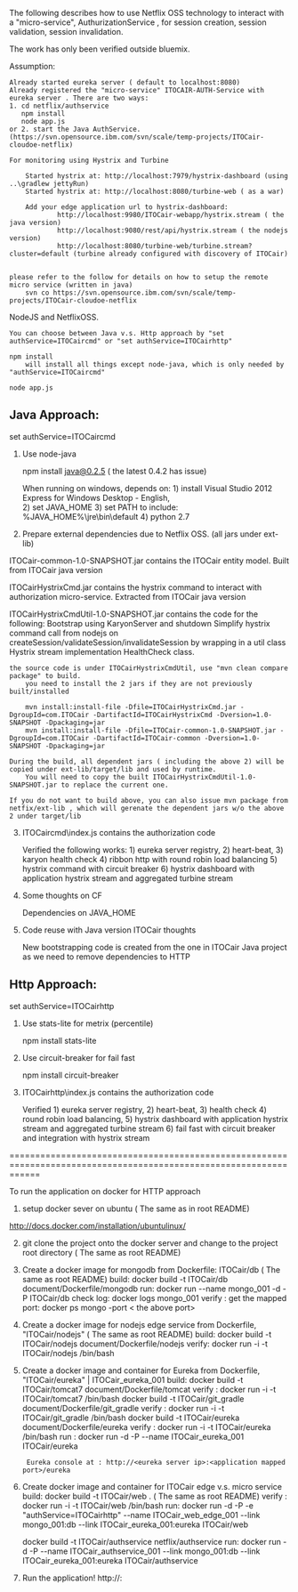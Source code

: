 The following describes how to use Netflix OSS technology to interact with a "micro-service", AuthurizationService , for session creation, session validation, session invalidation.

The work has only been verified outside bluemix.

Assumption: 

	Already started eureka server ( default to localhost:8080)
	Already registered the "micro-service" ITOCAIR-AUTH-Service with eureka server . There are two ways:
	1. cd netflix/authservice
	   npm install
	   node app.js
	or 2. start the Java AuthService. (https://svn.opensource.ibm.com/svn/scale/temp-projects/ITOCair-cloudoe-netflix)

	For monitoring using Hystrix and Turbine

		Started hystrix at: http://localhost:7979/hystrix-dashboard (using ..\gradlew jettyRun)
		Started hystrix at: http://localhost:8080/turbine-web ( as a war)

		Add your edge application url to hystrix-dashboard:
				http://localhost:9980/ITOCair-webapp/hystrix.stream ( the java version)
				http://localhost:9080/rest/api/hystrix.stream ( the nodejs version)
				http://localhost:8080/turbine-web/turbine.stream?cluster=default (turbine already configured with discovery of ITOCair)


	please refer to the follow for details on how to setup the remote micro service (written in java)
		svn co https://svn.opensource.ibm.com/svn/scale/temp-projects/ITOCair-cloudoe-netflix


NodeJS and NetflixOSS.

	You can choose between Java v.s. Http approach by "set authService=ITOCaircmd" or "set authService=ITOCairhttp" 
	
	npm install 
		will install all things except node-java, which is only needed by "authService=ITOCaircmd" 
		
	node app.js

Java Approach:
--------------------

set authService=ITOCaircmd

1. Use node-java

	npm install java@0.2.5 ( the latest 0.4.2 has issue)

	When running on windows, depends on: 1) install Visual Studio 2012 Express for Windows Desktop - English,   
										 2) set JAVA_HOME 
										 3) set PATH to include: %JAVA_HOME%\jre\bin\default
										 4) python 2.7


2. Prepare external dependencies due to Netflix OSS. (all jars under ext-lib)

ITOCair-common-1.0-SNAPSHOT.jar
	contains the ITOCair entity model. Built from ITOCair java version

ITOCairHystrixCmd.jar
	contains the hystrix command to interact with authorization micro-service. Extracted from ITOCair java version
	
ITOCairHystrixCmdUtil-1.0-SNAPSHOT.jar 
	contains the code for the following:
		Bootstrap using KaryonServer and shutdown
		Simplify hystrix command call from nodejs on createSession/validateSession/invalidateSession by wrapping in a util class
		Hystrix stream implementation
		HealthCheck class.
		
	the source code is under ITOCairHystrixCmdUtil, use "mvn clean compare package" to build.
		you need to install the 2 jars if they are not previously built/installed
		
		mvn install:install-file -Dfile=ITOCairHystrixCmd.jar -DgroupId=com.ITOCair -DartifactId=ITOCairHystrixCmd -Dversion=1.0-SNAPSHOT -Dpackaging=jar
		mvn install:install-file -Dfile=ITOCair-common-1.0-SNAPSHOT.jar -DgroupId=com.ITOCair -DartifactId=ITOCair-common -Dversion=1.0-SNAPSHOT -Dpackaging=jar
		
	During the build, all dependent jars ( including the above 2) will be copied under ext-lib/target/lib and used by runtime. 
		You will need to copy the built ITOCairHystrixCmdUtil-1.0-SNAPSHOT.jar to replace the current one.
	
	If you do not want to build above, you can also issue mvn package from netfix/ext-lib , which will gerenate the dependent jars w/o the above 2 under target/lib

3. ITOCaircmd\index.js contains the authorization code 

	Verified the following works: 
		1) eureka server registry, 
		2) heart-beat, 
		3) karyon health check
		4) ribbon http with round robin load balancing
		5) hystrix command with circuit breaker
		6) hystrix dashboard with application hystrix stream and aggregated turbine stream

4. Some thoughts on CF 

	Dependencies on JAVA_HOME

5. Code reuse with Java version ITOCair thoughts

	New bootstrapping code is created from the one in ITOCair Java project as we need to remove dependencies to HTTP


Http Approach:
----------------------------

set authService=ITOCairhttp

1. Use stats-lite for metrix (percentile)

	npm install stats-lite

2. Use circuit-breaker for fail fast

	npm install circuit-breaker
		
3. ITOCairhttp\index.js contains the authorization code 

	Verified 1) eureka server registry, 
		     2) heart-beat, 
		     3) health check
		     4) round robin load balancing, 
		     5) hystrix dashboard with application hystrix stream and aggregated turbine stream
			 6) fail fast with circuit breaker and integration with hystrix stream


==================================================================================================================

To run the application on docker for HTTP approach

1. setup docker sever on ubuntu ( The same as in root README)

http://docs.docker.com/installation/ubuntulinux/

2.  git clone the project onto the docker server and change to the project root directory ( The same as root README)

3.  Create a docker image for mongodb from Dockerfile: ITOCair/db  ( The same as root README)
   	build: docker build -t ITOCair/db document/Dockerfile/mongodb
	run: docker run --name mongo_001 -d -P ITOCair/db
	check log:  docker logs mongo_001
	verify :
		get the mapped port:  docker ps
		mongo -port < the above port>

4. Create a docker image for nodejs edge service  from Dockerfile, "ITOCair/nodejs" ( The same as root README)
	build: docker build -t ITOCair/nodejs document/Dockerfile/nodejs 
	verify:  docker run -i -t ITOCair/nodejs /bin/bash


5. Create a docker image and container for Eureka from Dockerfile, "ITOCair/eureka" | ITOCair_eureka_001
	build: docker build -t ITOCair/tomcat7 document/Dockerfile/tomcat
		verify :  docker run -i -t ITOCair/tomcat7 /bin/bash
	docker build -t ITOCair/git_gradle document/Dockerfile/git_gradle
		verify :  docker run -i -t ITOCair/git_gradle /bin/bash
	docker build -t ITOCair/eureka document/Dockerfile/eureka
		verify :  docker run -i -t ITOCair/eureka /bin/bash
	run :  docker run -d -P --name ITOCair_eureka_001 ITOCair/eureka

		Eureka console at : http://<eureka server ip>:<application mapped port>/eureka

6. Create docker image and container for ITOCair edge v.s. micro service 
	build: docker build -t ITOCair/web .	( The same as root README)
		verify :  docker run -i -t ITOCair/web /bin/bash
	run:   docker run -d -P -e "authService=ITOCairhttp" --name ITOCair_web_edge_001 --link mongo_001:db --link ITOCair_eureka_001:eureka ITOCair/web

	docker build -t ITOCair/authservice netflix/authservice
	run:   docker run -d -P --name ITOCair_authservice_001 --link mongo_001:db --link ITOCair_eureka_001:eureka ITOCair/authservice

7. Run the application!
	http://<docker server ip>:<application mapped port>

